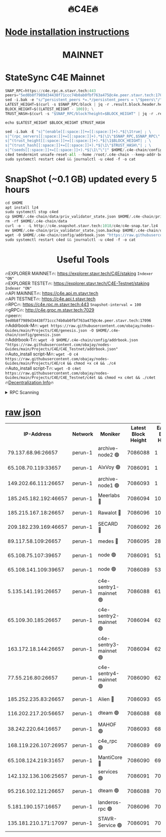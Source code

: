 <h1 align="center"> 🔥C4E🔥</h1>

[Node installation instructions](https://github.com/obajay/nodes-Guides/tree/main/Projects/C4E)
=

<h1 align="center"> MAINNET</h1>

# StateSync C4E Mainnet
```python
SNAP_RPC=https://c4e.rpc.m.stavr.tech:443
peers="5ed0b8f7989d34438f71ccc74b0ab0fbf763a475@c4e.peer.stavr.tech:17096"
sed -i.bak -e "s/^persistent_peers *=.*/persistent_peers = \"$peers\"/" $HOME/.c4e-chain/config/config.toml
LATEST_HEIGHT=$(curl -s $SNAP_RPC/block | jq -r .result.block.header.height); \
BLOCK_HEIGHT=$((LATEST_HEIGHT - 100)); \
TRUST_HASH=$(curl -s "$SNAP_RPC/block?height=$BLOCK_HEIGHT" | jq -r .result.block_id.hash)

echo $LATEST_HEIGHT $BLOCK_HEIGHT $TRUST_HASH

sed -i.bak -E "s|^(enable[[:space:]]+=[[:space:]]+).*$|\1true| ; \
s|^(rpc_servers[[:space:]]+=[[:space:]]+).*$|\1\"$SNAP_RPC,$SNAP_RPC\"| ; \
s|^(trust_height[[:space:]]+=[[:space:]]+).*$|\1$BLOCK_HEIGHT| ; \
s|^(trust_hash[[:space:]]+=[[:space:]]+).*$|\1\"$TRUST_HASH\"| ; \
s|^(seeds[[:space:]]+=[[:space:]]+).*$|\1\"\"|" $HOME/.c4e-chain/config/config.toml
c4ed tendermint unsafe-reset-all --home /root/.c4e-chain --keep-addr-book
sudo systemctl restart c4ed && journalctl -u c4ed -f -o cat
```
# SnapShot (~0.1 GB) updated every 5 hours
```python
cd $HOME
apt install lz4
sudo systemctl stop c4ed
cp $HOME/.c4e-chain/data/priv_validator_state.json $HOME/.c4e-chain/priv_validator_state.json.backup
rm -rf $HOME/.c4e-chain/data
curl -o - -L http://c4e.snapshot.stavr.tech:1018/c4e/c4e-snap.tar.lz4 | lz4 -c -d - | tar -x -C $HOME/.c4e-chain --strip-components 2
mv $HOME/.c4e-chain/priv_validator_state.json.backup $HOME/.c4e-chain/data/priv_validator_state.json
wget -O $HOME/.c4e-chain/config/addrbook.json "https://raw.githubusercontent.com/obajay/nodes-Guides/main/Projects/C4E/addrbook.json"
sudo systemctl restart c4ed && journalctl -u c4ed -f -o cat
```
 <h1 align="center"> Useful Tools</h1>

🔥EXPLORER MAINNET🔥:  https://explorer.stavr.tech/C4E/staking            `Indexer "ON"` \
🔥EXPLORER TESTET🔥:   https://explorer.stavr.tech/C4E-Testnet/staking     `Indexer "ON"` \
🔥API MAINNET🔥:       https://c4e.api.m.stavr.tech \
🔥API TESTNET🔥:       https://c4e.api.t.stavr.tech \
🔥RPC🔥:               https://c4e.rpc.m.stavr.tech:443                  `Snapshot-interval = 100` \
🔥gRPC🔥:              http://c4e.grpc.m.stavr.tech:7029 \
🔥peer🔥:              `5ed0b8f7989d34438f71ccc74b0ab0fbf763a475@c4e.peer.stavr.tech:17096` \
🔥Addrbook-M🔥:    ```wget https://raw.githubusercontent.com/obajay/nodes-Guides/main/Projects/C4E/genesis.json -O $HOME/.c4e-chain/config/genesis.json``` \
🔥Addrbook-T🔥:    ```wget -O $HOME/.c4e-chain/config/addrbook.json "https://raw.githubusercontent.com/obajay/nodes-Guides/main/Projects/C4E/C4E_Testnet/addrbook.json"``` \
🔥Auto_install script-M🔥: ```wget -O c4 https://raw.githubusercontent.com/obajay/nodes-Guides/main/Projects/C4E/c4 && chmod +x c4 && ./c4``` \
🔥Auto_install script-T🔥: ```wget -O c4et https://raw.githubusercontent.com/obajay/nodes-Guides/main/Projects/C4E/C4E_Testnet/c4et && chmod +x c4et && ./c4et``` \
🔥[Decentralization Info](https://github.com/obajay/StateSync-snapshots/tree/main/Projects/C4E/Decentralization)🔥




<details>
<summary>RPC Scanning</summary>

<h2 align="center"> We scan nodes in real time every 4 hours. And we provide the final result of RPC endpoints.
We cannot influence the operation of these nodes in any way. </h2>


```python
If Voting Power is higher than 0 --> then the Node is a validator of the network and may be subject to attack and be a potential threat to the chain.
```
```python
We marked such validators with a red symbol
```

</details>

[raw json](https://rpc-check.c4e.stavr.tech/c4e/rpc-c4e-result.json)
=



<table><tr><th>IP-Address</th><th>Network</th><th>Moniker</th><th>Latest Block Height</th><th>Earliest Block Height</th><th>Catching Up</th><th>Tx Index</th><th>Voting Power</th><th>Scan Time</th></tr><tr><td>79.137.68.96:26657</td><td>perun-1</td><td>archive-node2 🟢</td><td>7086088</td><td>1</td><td>False</td><td>on</td><td>0</td><td>2024-02-08T12:12:46.110186983UTC</td></tr><tr><td>65.108.70.119:33657</td><td>perun-1</td><td>AlxVoy 🟢</td><td>7086091</td><td>1</td><td>False</td><td>on</td><td>0</td><td>2024-02-08T12:13:00.420310056UTC</td></tr><tr><td>149.202.66.111:26657</td><td>perun-1</td><td>archive-node1 🟢</td><td>7086093</td><td>1</td><td>False</td><td>on</td><td>0</td><td>2024-02-08T12:13:16.665380551UTC</td></tr><tr><td>185.245.182.192:46657</td><td>perun-1</td><td>Meerlabs 🔴</td><td>7086094</td><td>1051501</td><td>False</td><td>on</td><td>344594</td><td>2024-02-08T12:13:21.897830722UTC</td></tr><tr><td>185.215.167.18:26657</td><td>perun-1</td><td>Rawalot 🔴</td><td>7086096</td><td>1090501</td><td>False</td><td>on</td><td>450002</td><td>2024-02-08T12:13:33.806241189UTC</td></tr><tr><td>209.182.239.169:46657</td><td>perun-1</td><td>SECARD 🔴</td><td>7086092</td><td>2616101</td><td>False</td><td>off</td><td>749292</td><td>2024-02-08T12:13:11.885198378UTC</td></tr><tr><td>89.117.58.109:26657</td><td>perun-1</td><td>medes 🔴</td><td>7086095</td><td>2826001</td><td>False</td><td>off</td><td>890936</td><td>2024-02-08T12:13:28.931912717UTC</td></tr><tr><td>65.108.75.107:39657</td><td>perun-1</td><td>node 🟢</td><td>7086091</td><td>5198801</td><td>False</td><td>on</td><td>0</td><td>2024-02-08T12:13:03.053696943UTC</td></tr><tr><td>65.108.141.109:39657</td><td>perun-1</td><td>node 🟢</td><td>7086089</td><td>5303301</td><td>False</td><td>on</td><td>0</td><td>2024-02-08T12:12:48.897819344UTC</td></tr><tr><td>5.135.141.191:26657</td><td>perun-1</td><td>c4e-sentry1-mainnet 🟢</td><td>7086088</td><td>6198001</td><td>False</td><td>on</td><td>0</td><td>2024-02-08T12:12:45.483974514UTC</td></tr><tr><td>65.109.30.185:26657</td><td>perun-1</td><td>c4e-sentry2-mainnet 🟢</td><td>7086094</td><td>6238301</td><td>False</td><td>on</td><td>0</td><td>2024-02-08T12:13:21.575697899UTC</td></tr><tr><td>163.172.18.144:26657</td><td>perun-1</td><td>c4e-sentry3-mainnet 🟢</td><td>7086094</td><td>6239001</td><td>False</td><td>on</td><td>0</td><td>2024-02-08T12:13:22.544937627UTC</td></tr><tr><td>77.55.216.80:26657</td><td>perun-1</td><td>c4e-sentry4-mainnet 🟢</td><td>7086090</td><td>6241001</td><td>False</td><td>on</td><td>0</td><td>2024-02-08T12:13:00.079381210UTC</td></tr><tr><td>185.252.235.83:26657</td><td>perun-1</td><td>Alien 🔴</td><td>7086093</td><td>6502501</td><td>False</td><td>on</td><td>648118</td><td>2024-02-08T12:13:17.048797509UTC</td></tr><tr><td>116.202.217.20:56657</td><td>perun-1</td><td>dteam 🟢</td><td>7086088</td><td>6800901</td><td>False</td><td>on</td><td>0</td><td>2024-02-08T12:12:45.725678212UTC</td></tr><tr><td>38.242.220.64:16657</td><td>perun-1</td><td>MAHOF 🟢</td><td>7086093</td><td>6885501</td><td>False</td><td>on</td><td>0</td><td>2024-02-08T12:13:14.246898874UTC</td></tr><tr><td>168.119.226.107:26957</td><td>perun-1</td><td>c4e_rpc 🟢</td><td>7086089</td><td>6986089</td><td>False</td><td>on</td><td>0</td><td>2024-02-08T12:12:53.204547642UTC</td></tr><tr><td>65.108.124.219:31657</td><td>perun-1</td><td>MantiCore 🔴</td><td>7086090</td><td>6986090</td><td>False</td><td>off</td><td>729061</td><td>2024-02-08T12:12:59.675285790UTC</td></tr><tr><td>142.132.136.106:25657</td><td>perun-1</td><td>services 🟢</td><td>7086091</td><td>7012001</td><td>False</td><td>on</td><td>0</td><td>2024-02-08T12:13:02.720826778UTC</td></tr><tr><td>95.216.102.121:26657</td><td>perun-1</td><td>dteam 🟢</td><td>7086088</td><td>7073201</td><td>False</td><td>on</td><td>0</td><td>2024-02-08T12:12:46.478392724UTC</td></tr><tr><td>5.181.190.157:16657</td><td>perun-1</td><td>landeros-rpc 🟢</td><td>7086096</td><td>7080501</td><td>False</td><td>on</td><td>0</td><td>2024-02-08T12:13:33.395647601UTC</td></tr><tr><td>135.181.210.171:17097</td><td>perun-1</td><td>STAVR-Service 🟢</td><td>7086091</td><td>7083401</td><td>False</td><td>on</td><td>0</td><td>2024-02-08T12:13:03.417321336UTC</td></tr></table>
